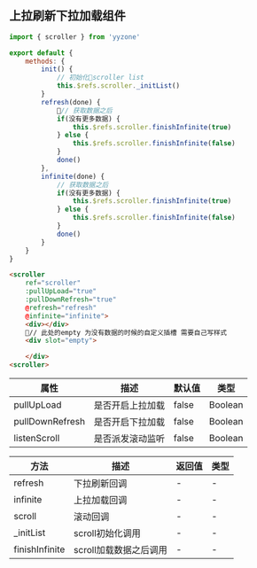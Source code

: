 ## 上拉刷新下拉加载组件

``` javascript
import { scroller } from 'yyzone'

export default {
    methods: {
        init() {
            // 初始化scroller list
            this.$refs.scroller._initList()
        }
        refresh(done) {
            // 获取数据之后
            if(没有更多数据) {
                this.$refs.scroller.finishInfinite(true)
            } else {
                this.$refs.scroller.finishInfinite(false)
            }
            done()
        },
        infinite(done) {
            // 获取数据之后
            if(没有更多数据) {
                this.$refs.scroller.finishInfinite(true)
            } else {
                this.$refs.scroller.finishInfinite(false)
            }
            done()
        }
    }
}
```

``` html
<scroller 
    ref="scroller"
    :pullUpLoad="true"
    :pullDownRefresh="true"
    @refresh="refresh"
    @infinite="infinite">
    <div></div>
    // 此处的empty 为没有数据的时候的自定义插槽 需要自己写样式
    <div slot="empty">

    </div>
<scroller>
```

属性|描述|默认值|类型
-|-|-|-
pullUpLoad|是否开启上拉加载| false| Boolean
pullDownRefresh|是否开启下拉加载| false| Boolean
listenScroll|是否派发滚动监听|false|Boolean

方法|描述|返回值|类型
-|-|-|-
refresh|下拉刷新回调| -| -
infinite|上拉加载回调| -| -
scroll|滚动回调| -|-
_initList|scroll初始化调用|-|-
finishInfinite|scroll加载数据之后调用| -| -
